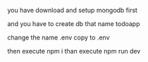 you have download and setup mongodb first

and you have to create db that name todoapp

change the name .env copy to .env

then execute npm i 
than execute npm run dev
